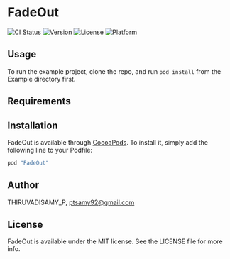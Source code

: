 # FadeOut

[![CI Status](http://img.shields.io/travis/THIRUVADISAMY_P/FadeOut.svg?style=flat)](https://travis-ci.org/THIRUVADISAMY_P/FadeOut)
[![Version](https://img.shields.io/cocoapods/v/FadeOut.svg?style=flat)](http://cocoapods.org/pods/FadeOut)
[![License](https://img.shields.io/cocoapods/l/FadeOut.svg?style=flat)](http://cocoapods.org/pods/FadeOut)
[![Platform](https://img.shields.io/cocoapods/p/FadeOut.svg?style=flat)](http://cocoapods.org/pods/FadeOut)

## Usage

To run the example project, clone the repo, and run `pod install` from the Example directory first.

## Requirements

## Installation

FadeOut is available through [CocoaPods](http://cocoapods.org). To install
it, simply add the following line to your Podfile:

```ruby
pod "FadeOut"
```

## Author

THIRUVADISAMY_P, ptsamy92@gmail.com

## License

FadeOut is available under the MIT license. See the LICENSE file for more info.
